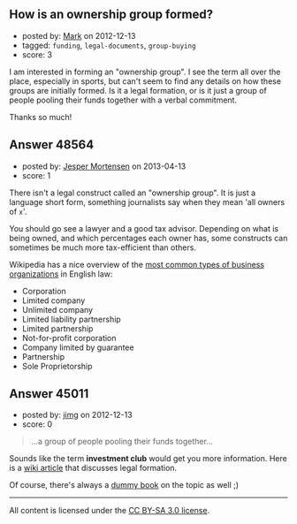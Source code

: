 ## How is an ownership group formed?

- posted by: [Mark](https://stackexchange.com/users/-1/12086-mark) on 2012-12-13
- tagged: `funding`, `legal-documents`, `group-buying`
- score: 3

I am interested in forming an "ownership group". I see the term all over the place, especially in sports, but can't seem to find any details on how these groups are initially formed. Is it a legal formation, or is it just a group of people pooling their funds together with a verbal commitment.

Thanks so much!


## Answer 48564

- posted by: [Jesper Mortensen](https://stackexchange.com/users/-1/1261-jesper-mortensen) on 2013-04-13
- score: 1

<p>There isn't a legal construct called an "ownership group". It is just a language short form, something journalists say when they mean 'all owners of <code>x</code>'.</p>

<p>You should go see a lawyer and a good tax advisor. Depending on what is being owned, and which percentages each owner has, some constructs can sometimes be much more tax-efficient than others.</p>

<p>Wikipedia has a nice overview of the <a href="http://en.wikipedia.org/wiki/Business_organizations" rel="nofollow">most common types of business organizations</a> in English law:</p>

<ul>
<li>Corporation</li>
<li>Limited company</li>
<li>Unlimited company</li>
<li>Limited liability partnership</li>
<li>Limited partnership</li>
<li>Not-for-profit corporation</li>
<li>Company limited by guarantee</li>
<li>Partnership</li>
<li>Sole Proprietorship</li>
</ul>



## Answer 45011

- posted by: [jimg](https://stackexchange.com/users/-1/2380-jimg) on 2012-12-13
- score: 0

<blockquote>
  <p>...a group of people pooling their funds together...</p>
</blockquote>

<p>Sounds like the term <strong>investment club</strong> would get you more information.  Here is a <a href="http://en.wikipedia.org/wiki/Investment_club#Legal_structure" rel="nofollow">wiki article</a> that discusses legal formation.</p>

<p>Of course, there's always a <a href="http://rads.stackoverflow.com/amzn/click/0764554093" rel="nofollow">dummy book</a> on the topic as well ;)</p>




---

All content is licensed under the [CC BY-SA 3.0 license](https://creativecommons.org/licenses/by-sa/3.0/).
